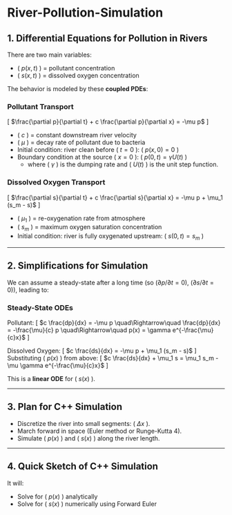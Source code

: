 # River-Pollution-Simulation
## 1. **Differential Equations for Pollution in Rivers**

There are two main variables:
- \( $p(x,t)$ \) = pollutant concentration
- \( $s(x,t)$ \) = dissolved oxygen concentration

The behavior is modeled by these **coupled PDEs**:

### Pollutant Transport
\[
$\frac{\partial p}{\partial t} + c \frac{\partial p}{\partial x} = -\mu p$
\]
- \( $c$ \) = constant downstream river velocity
- \( $\mu$ \) = decay rate of pollutant due to bacteria
- Initial condition: river clean before \( $t=0$ \): \( $p(x,0) = 0$ \)
- Boundary condition at the source \( $x=0$ \): \( $p(0,t) = \gamma U(t)$ \)
  - where \( $\gamma$ \) is the dumping rate and \( $U(t)$ \) is the unit step function.

### Dissolved Oxygen Transport
\[
$\frac{\partial s}{\partial t} + c \frac{\partial s}{\partial x} = -\mu p + \mu_1 (s_m - s)$
\]
- \( $\mu_1$ \) = re-oxygenation rate from atmosphere
- \( $s_m$ \) = maximum oxygen saturation concentration
- Initial condition: river is fully oxygenated upstream: \( $s(0,t) = s_m$ \)

---

## 2. **Simplifications for Simulation**

We can assume a steady-state after a long time (so \($\partial p/\partial t = 0$\), \($\partial s/\partial t = 0$\)), leading to:

### Steady-State ODEs
Pollutant:
\[
$c \frac{dp}{dx} = -\mu p
\quad\Rightarrow\quad
\frac{dp}{dx} = -\frac{\mu}{c} p
\quad\Rightarrow\quad
p(x) = \gamma e^{-\frac{\mu}{c}x}$
\]

Dissolved Oxygen:
\[
$c \frac{ds}{dx} = -\mu p + \mu_1 (s_m - s)$
\]
Substituting \( $p(x)$ \) from above:
\[
$c \frac{ds}{dx} + \mu_1 s = \mu_1 s_m - \mu \gamma e^{-\frac{\mu}{c}x}$
\]

This is a **linear ODE** for \( $s(x)$ \).

---

## 3. **Plan for C++ Simulation**
- Discretize the river into small segments: \( $\Delta x$ \).
- March forward in space (Euler method or Runge-Kutta 4).
- Simulate \( $p(x)$ \) and \( $s(x)$ \) along the river length.

---

## 4. **Quick Sketch of C++ Simulation**
It will:
- Solve for \( $p(x)$ \) analytically
- Solve for \( $s(x)$ \) numerically using Forward Euler
